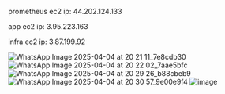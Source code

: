 prometheus ec2 ip: 44.202.124.133



app ec2 ip: 3.95.223.163



infra ec2 ip: 3.87.199.92


![WhatsApp Image 2025-04-04 at 20 21 11_7e8cdb30](https://github.com/user-attachments/assets/5963806a-f704-4c2b-b869-7c77c7e33235)
![WhatsApp Image 2025-04-04 at 20 22 02_7aae5bfc](https://github.com/user-attachments/assets/3a1ebbe7-8634-4657-b2ed-67f708eac9cf)
![WhatsApp Image 2025-04-04 at 20 29 26_b88cbeb9](https://github.com/user-attachments/assets/bd5d4f24-b203-4a43-9eab-9a5ade4cce1c)
![WhatsApp Image 2025-04-04 at 20 30 57_9e00e9f4](https://github.com/user-attachments/assets/65b2f6f4-72ce-40ce-9bfd-37faf9cf6593)
![image](https://github.com/user-attachments/assets/8ee78066-57dd-4011-a250-804cab83e058)
